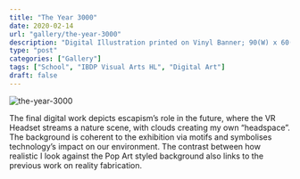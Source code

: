 ```yaml
---
title: "The Year 3000"
date: 2020-02-14
url: "gallery/the-year-3000"
description: "Digital Illustration printed on Vinyl Banner; 90(W) x 60(H) cm"
type: "post"
categories: ["Gallery"]
tags: ["School", "IBDP Visual Arts HL", "Digital Art"]
draft: false
---
```


![the-year-3000](/images/post/VA/the-year-3000.jpg)

The final digital work depicts escapism’s role in the future, where the VR Headset streams a nature scene, with clouds creating my own “headspace”. The background is coherent to the exhibition via motifs and symbolises technology’s impact on our environment. The contrast between how realistic I look against the Pop Art styled background also links to the previous work on reality fabrication.
